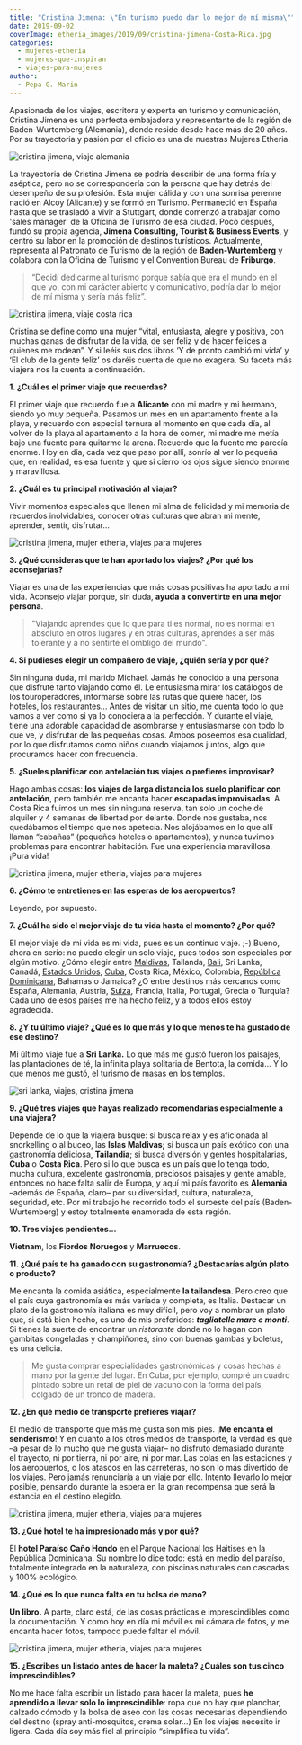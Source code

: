 ```yaml
---
title: "Cristina Jimena: \"En turismo puedo dar lo mejor de mí misma\""
date: 2019-09-02
coverImage: etheria_images/2019/09/cristina-jimena-Costa-Rica.jpg
categories: 
  - mujeres-etheria
  - mujeres-que-inspiran
  - viajes-para-mujeres
author: 
  - Pepa G. Marin
---
```


Apasionada de los viajes, escritora y experta en turismo y comunicación, Cristina Jimena 
es una perfecta embajadora y representante de la región de Baden-Wurtemberg (Alemania), 
donde reside desde hace más de 20 años. Por su trayectoria y pasión por el oficio es una 
de nuestras Mujeres Etheria. 

![cristina jimena, viaje alemania](etheria_images/2019/08/2-cristina-jimena-heidelberg.jpg "Cristina J. en Heidelberg (Alemania).")

La trayectoria de Cristina Jimena se podría describir de una forma fría y aséptica, pero 
no se correspondería con la persona que hay detrás del desempeño de su profesión. Esta 
mujer cálida y con una sonrisa perenne nació en Alcoy (Alicante) y se formó en Turismo. 
Permaneció en España hasta que se trasladó a vivir a Stuttgart, donde comenzó a trabajar 
como 'sales manager' de la Oficina de Turismo de esa ciudad. Poco después, fundó su 
propia agencia, **Jimena Consulting, Tourist & Business Events**, y centró su labor en 
la promoción de destinos turísticos. Actualmente, representa al Patronato de Turismo de 
la región de **Baden-Wurtemberg** y colabora con la Oficina de Turismo y el Convention 
Bureau de **Friburgo**. 

> “Decidí dedicarme al turismo porque sabía que era el mundo en el que yo, con mi carácter 
> abierto y comunicativo, podría dar lo mejor de mí misma y sería más feliz”. 

![cristina jimena, viaje costa rica](etheria_images/2019/09/cristina-jimena-Costa-Rica.jpg "Viaje a Costa Rica.")

Cristina se define como una mujer “vital, entusiasta, alegre y positiva, con muchas 
ganas de disfrutar de la vida, de ser feliz y de hacer felices a quienes me rodean”. Y 
si leéis sus dos libros ‘Y de pronto cambió mi vida’ y ‘El club de la gente feliz’ os 
daréis cuenta de que no exagera. Su faceta más viajera nos la cuenta a continuación. 

**1\. ¿Cuál es el primer viaje que recuerdas?** 

El primer viaje que recuerdo fue a **Alicante** con mi madre y mi hermano, siendo yo muy 
pequeña. Pasamos un mes en un apartamento frente a la playa, y recuerdo con especial 
ternura el momento en que cada día, al volver de la playa al apartamento a la hora de 
comer, mi madre me metía bajo una fuente para quitarme la arena. Recuerdo que la fuente 
me parecía enorme. Hoy en día, cada vez que paso por allí, sonrío al ver lo pequeña que, 
en realidad, es esa fuente y que si cierro los ojos sigue siendo enorme y maravillosa. 

**2\. ¿Cuál es tu principal motivación al viajar?** 

Vivir momentos especiales que llenen mi alma de felicidad y mi memoria de recuerdos 
inolvidables, conocer otras culturas que abran mi mente, aprender, sentir, disfrutar... 

![cristina jimena, mujer etheria, viajes para mujeres](etheria_images/2019/08/cristina-jimena-flores.jpg "En Stuttgart.")

**3\. ¿Qué consideras que te han aportado los viajes? ¿Por qué los aconsejarías?** 

Viajar es una de las experiencias que más cosas positivas ha aportado a mi vida. 
Aconsejo viajar porque, sin duda, **ayuda a convertirte en una mejor persona**. 

> "Viajando aprendes que lo que para ti es normal, no es normal en absoluto en otros 
> lugares y en otras culturas, aprendes a ser más tolerante y a no sentirte el ombligo del 
> mundo". 

**4\. Si pudieses elegir un compañero de viaje, ¿quién sería y por qué?** 

Sin ninguna duda, mi marido Michael. Jamás he conocido a una persona que disfrute tanto 
viajando como él. Le entusiasma mirar los catálogos de los touroperadores, informarse 
sobre las rutas que quiere hacer, los hoteles, los restaurantes... Antes de visitar un 
sitio, me cuenta todo lo que vamos a ver como si ya lo conociera a la perfección. Y 
durante el viaje, tiene una adorable capacidad de asombrarse y entusiasmarse con todo lo 
que ve, y disfrutar de las pequeñas cosas. Ambos poseemos esa cualidad, por lo que 
disfrutamos como niños cuando viajamos juntos, algo que procuramos hacer con frecuencia. 

**5\. ¿Sueles planificar con antelación tus viajes o prefieres improvisar?** 

Hago ambas cosas: **los viajes de larga distancia los suelo planificar con antelación**, 
pero también me encanta hacer **escapadas improvisadas**. A Costa Rica fuimos un mes sin 
ninguna reserva, tan solo un coche de alquiler y 4 semanas de libertad por delante. 
Donde nos gustaba, nos quedábamos el tiempo que nos apetecía. Nos alojábamos en lo que 
allí llaman “cabañas” (pequeños hoteles o apartamentos), y nunca tuvimos problemas para 
encontrar habitación. Fue una experiencia maravillosa. ¡Pura vida! 

![cristina jimena, mujer etheria, viajes para mujeres](etheria_images/2019/08/cristina-jimena-viajes.jpg "Viaje a Tailandia.")

**6\. ¿Cómo te entretienes en las esperas de los aeropuertos?** 

Leyendo, por supuesto. 

**7\. ¿Cuál ha sido el mejor viaje de tu vida hasta el momento? ¿Por qué?** 

El mejor viaje de mi vida es mi vida, pues es un continuo viaje. ;-) Bueno, ahora en 
serio: no puedo elegir un solo viaje, pues todos son especiales por algún motivo. ¿Cómo 
elegir entre [Maldivas](https://etheriamagazine.com/2021/03/23/guia-que-hacer-en-maldivas-buceo-surf/), 
Tailanda, [Bali](https://etheriamagazine.com/2019/07/23/luna-miel-bali-maldicion-ruptura/), 
Sri Lanka, Canadá, [Estados 
Unidos](https://etheriamagazine.com/2019/07/18/ruta-california-por-el-lejano-oeste-americano/), 
[Cuba](https://etheriamagazine.com/2019/01/25/viajar-con-amigas-a-cuba/), Costa Rica, 
México, Colombia, [República 
Dominicana](https://etheriamagazine.com/2018/04/13/propuestas-en-el-norte-de-republica-dominicana/), 
Bahamas o Jamaica? ¿O entre destinos más cercanos como España, Alemania, Austria, [Suiza](https://etheriamagazine.com/2019/04/30/viaje-en-familia-que-hacer-engelberg-suiza/), 
Francia, Italia, Portugal, Grecia o Turquía? Cada uno de esos países me ha hecho feliz, 
y a todos ellos estoy agradecida. 

**8\. ¿Y tu último viaje? ¿Qué es lo que más y lo que menos te ha gustado de ese 
destino?** 

Mi último viaje fue a **Sri Lanka.** Lo que más me gustó fueron los paisajes, las 
plantaciones de té, la infinita playa solitaria de Bentota, la comida... Y lo que menos 
me gustó, el turismo de masas en los templos. 

![sri lanka, viajes, cristina jimena](etheria_images/2019/09/cristina-jimena-Sri-Lanka.jpg "Viaje a Sri Lanka.")

**9\. ¿Qué tres viajes que hayas realizado recomendarías especialmente a una viajera?** 

Depende de lo que la viajera busque: si busca relax y es aficionada al snorkelling o al 
buceo, las **Islas Maldivas;** si busca un país exótico con una gastronomía deliciosa, 
**Tailandia**; si busca diversión y gentes hospitalarias, **Cuba** o **Costa Rica**. 
Pero si lo que busca es un país que lo tenga todo, mucha cultura, excelente gastronomía, 
preciosos paisajes y gente amable, entonces no hace falta salir de Europa, y aquí mi 
país favorito es **Alemania** –además de España, claro– por su diversidad, cultura, 
naturaleza, seguridad, etc. Por mi trabajo he recorrido todo el suroeste del país 
(Baden-Wurtemberg) y estoy totalmente enamorada de esta región. 

**10\. Tres viajes pendientes…** 

**Vietnam**, los **Fiordos Noruegos** y **Marruecos**. 

**11\. ¿Qué país te ha ganado con su gastronomía? ¿Destacarías algún plato o producto?** 

Me encanta la comida asiática, especialmente **la tailandesa**. Pero creo que el país 
cuya gastronomía es más variada y completa, es Italia. Destacar un plato de la 
gastronomía italiana es muy difícil, pero voy a nombrar un plato que, si está bien 
hecho, es uno de mis preferidos: **_tagliatelle mare e monti_**. Si tienes la suerte de 
encontrar un _ristorante_ donde no lo hagan con gambitas congeladas y champiñones, sino 
con buenas gambas y boletus, es una delicia. 

> Me gusta comprar especialidades gastronómicas y cosas hechas a mano por la gente del 
> lugar. En Cuba, por ejemplo, compré un cuadro pintado sobre un retal de piel de vacuno 
> con la forma del país, colgado de un tronco de madera. 

**12\. ¿En qué medio de transporte prefieres viajar?** 

El medio de transporte que más me gusta son mis pies. ¡**Me encanta el senderismo**! Y 
en cuanto a los otros medios de transporte, la verdad es que –a pesar de lo mucho que me 
gusta viajar– no disfruto demasiado durante el trayecto, ni por tierra, ni por aire, ni 
por mar. Las colas en las estaciones y los aeropuertos, o los atascos en las carreteras, 
no son lo más divertido de los viajes. Pero jamás renunciaría a un viaje por ello. 
Intento llevarlo lo mejor posible, pensando durante la espera en la gran recompensa que 
será la estancia en el destino elegido. 

![cristina jimena, mujer etheria, viajes para mujeres](etheria_images/2019/08/1-Cristina-Jimena-Alemania.jpg "Junto al castillo Hohenzollern (Alemania).")

**13\. ¿Qué hotel te ha impresionado más y por qué?** 

El **hotel Paraíso Caño Hondo** en el Parque Nacional los Haitises en la República 
Dominicana. Su nombre lo dice todo: está en medio del paraíso, totalmente integrado en 
la naturaleza, con piscinas naturales con cascadas y 100% ecológico. 

**14\. ¿Qué es lo que nunca falta en tu bolsa de mano?** 

**Un libro.** A parte, claro está, de las cosas prácticas e imprescindibles como la 
documentación. Y como hoy en día mi móvil es mi cámara de fotos, y me encanta hacer 
fotos, tampoco puede faltar el móvil. 

![cristina jimena, mujer etheria, viajes para mujeres](etheria_images/2019/08/cristina-jimena-nieve.jpg "Esquiando en el Monte Feldberg (Selva Negra)")

**15\. ¿Escribes un listado antes de hacer la maleta? ¿Cuáles son tus cinco 
imprescindibles?** 

No me hace falta escribir un listado para hacer la maleta, pues **he aprendido a llevar 
solo lo imprescindible**: ropa que no hay que planchar, calzado cómodo y la bolsa de 
aseo con las cosas necesarias dependiendo del destino (spray anti-mosquitos, crema 
solar...) En los viajes necesito ir ligera. Cada día soy más fiel al principio 
“simplifica tu vida”.
